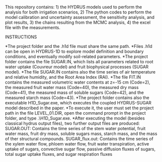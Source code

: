 This repository contains: 1) the HYDRUS models used to perform the analysis for both irrigation scenarios, 2) The python codes to perform the model calibration and uncertainty assessment, the sensitivity analysis, and plot results, 3) the chains resulting from the MCMC analysis, 4) the excel file with the measurements.

INSTRUCTIONS

*The project folder and the .h1d file must share the same path.
*Files .h1d can be open in HYDRUS-1D to explore model definition and boundary conditions, and eventually modify soil-related parameters.
*The project folder contains the file SUGAR.IN, which lists all parameters related to root water uptake (Couvreur model) and fruit biophysical processes (SUGAR model).
*The file SUGAR.IN contains also the time series of air temperature and relative humidity, and the Root Area Index (RAI).
*The file FIT.IN contains the measured volumetric water contents at z=-15 cm (Code=2), the measured fruit water mass (Code=40), the measured dry mass (Code=41), the measured mass of soluble sugars (Code=42), and the measured starch mass (Code=43).
*The project folder contains also the executable H1D_Sugar.exe, which executes the coupled HYDRUS-SUGAR model described in the paper.
*To execute it, the user must set the project path in the file LEVEL_01.DIR, open the command prompt in the project folder, and type .\H1D_Sugar.exe.
*After executing the model (besides classical hydrus output files), two further output files are produced:
    SUGAR.OUT: Contains the time series of the stem water potential, fruit water mass, fruit dry mass, soluble sugars mass, starch mass, and the mass of ther structural compounds.
    SUGAR_flux.out: Contains the time series of the xylem water flow, phloem water flow, fruit water transpiration, active uptake of sugars, convective sugar flow, passive diffusion fluxes of sugars, total sugar uptake fluxes, and sugar respiration fluxes
